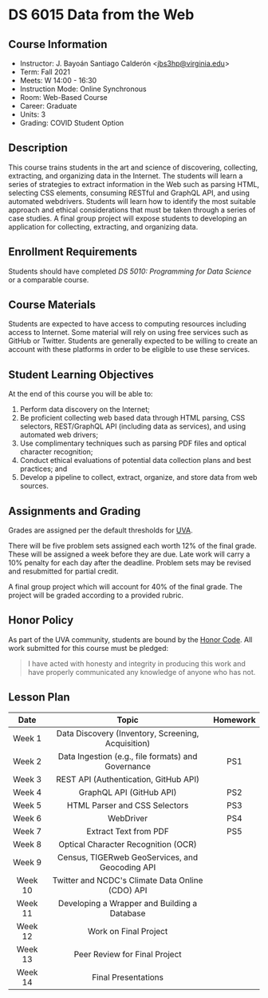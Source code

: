 # DS 6015 Data from the Web

## Course Information

- Instructor: J. Bayoán Santiago Calderón <[jbs3hp@virginia.edu](mailto:jbs3hp@virginia.edu)>
- Term: Fall 2021
- Meets: W 14:00 - 16:30
- Instruction Mode: Online Synchronous
- Room: Web-Based Course
- Career: Graduate
- Units: 3
- Grading: COVID Student Option

## Description

This course trains students in the art and science of discovering, collecting, extracting, and organizing data in the Internet. The students will learn a series of strategies to extract information in the Web such as parsing HTML, selecting CSS elements, consuming RESTful and GraphQL API, and using automated webdrivers. Students will learn how to identify the most suitable approach and ethical considerations that must be taken through a series of case studies. A final group project will expose students to developing an application for collecting, extracting, and organizing data.

## Enrollment Requirements

Students should have completed *DS 5010: Programming for Data Science* or a comparable course.

## Course Materials

Students are expected to have access to computing resources including access to Internet. Some material will rely on using free services such as GitHub or Twitter. Students are generally expected to be willing to create an account with these platforms in order to be eligible to use these services.

## Student Learning Objectives

At the end of this course you will be able to:

1. Perform data discovery on the Internet;
2. Be proficient collecting web based data through HTML parsing, CSS selectors, REST/GraphQL API (including data as services), and using automated web drivers;
3. Use complimentary techniques such as parsing PDF files and optical character recognition;
4. Conduct ethical evaluations of potential data collection plans and best practices; and
5. Develop a pipeline to collect, extract, organize, and store data from web sources.

## Assignments and Grading

Grades are assigned per the default thresholds for [UVA](https://virginia.service-now.com/its/?id=itsweb_kb_article&sys_id=1153c16fdba41f444f32fb671d961934#graduate).

There will be five problem sets assigned each worth 12% of the final grade. These will be assigned a week before they are due. Late work will carry a 10% penalty for each day after the deadline. Problem sets may be revised and resubmitted for partial credit.

A final group project which will account for 40% of the final grade. The project will be graded according to a provided rubric.

## Honor Policy

As part of the UVA community, students are bound by the [Honor Code](https://honor.virginia.edu/). All work submitted for this course must be pledged:
> I have acted with honesty and integrity in producing this work and have properly communicated any knowledge of anyone who has not.

## Lesson Plan

|    Date    |                        Topic                       | Homework |
|:----------:|:--------------------------------------------------:|:--------:|
| Week 1 | Data Discovery (Inventory, Screening, Acquisition) |          |
| Week 2 | Data Ingestion (e.g., file formats) and Governance |    PS1   |
| Week 3 |        REST API (Authentication, GitHub API)       |          |
| Week 4 |              GraphQL API (GitHub API)              |    PS2   |
| Week 5 |            HTML Parser and CSS Selectors           |    PS3   |
| Week 6 |                      WebDriver                     |    PS4   |
| Week 7 |                Extract Text from PDF               |    PS5   |
| Week 8 |         Optical Character Recognition (OCR)        |          |
| Week 9 |   Census, TIGERweb GeoServices, and Geocoding API  |          |
| Week 10 |  Twitter and NCDC's Climate Data Online (CDO) API  |          |
| Week 11 |    Developing a Wrapper and Building a Database    |          |
| Week 12 |                Work on Final Project               |          |
| Week 13 |            Peer Review for Final Project           |          |
| Week 14 |                 Final Presentations                |          |
